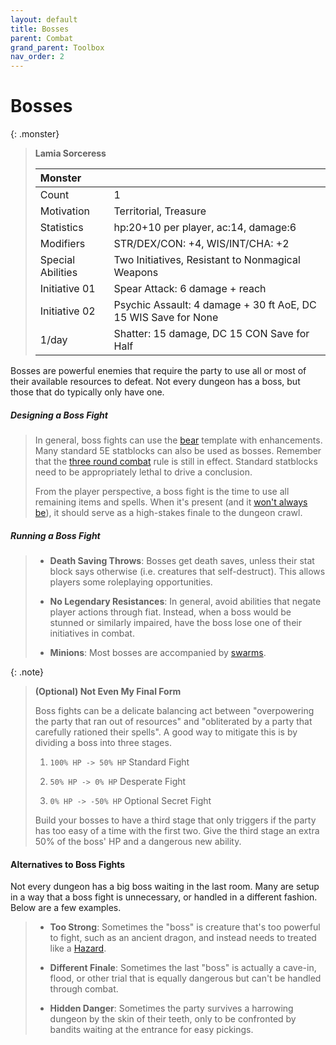 ```yaml
---
layout: default
title: Bosses
parent: Combat
grand_parent: Toolbox
nav_order: 2
---
```


# Bosses

{: .monster}
> **Lamia Sorceress**
> 
> | Monster           |                                                                |
> | :---------------- | :------------------------------------------------------------- |
> | Count             | 1                                                              |
> | Motivation        | Territorial, Treasure                                          |
> | Statistics        | hp:20+10 per player, ac:14, damage:6                           |
> | Modifiers         | STR/DEX/CON: +4, WIS/INT/CHA: +2                               |
> | Special Abilities | Two Initiatives, Resistant to Nonmagical Weapons               |
> | Initiative 01     | Spear Attack: 6 damage + reach                                 |
> | Initiative 02     | Psychic Assault: 4 damage + 30 ft AoE, DC 15 WIS Save for None |
> | 1/day             | Shatter: 15 damage, DC 15 CON Save for Half                    |


Bosses are powerful enemies that require the party to use all or most of their available resources to defeat. Not every dungeon has a boss, but those that do typically only have one.

##### Designing a Boss Fight

> In general, boss fights can use the [bear](bears) template with enhancements. Many standard 5E statblocks can also be used as bosses. Remember that the [three round combat](index) rule is still in effect. Standard statblocks need to be appropriately lethal to drive a conclusion.
>
> From the player perspective, a boss fight is the time to use all remaining items and spells. When it's present (and it [won't always be](#alternatives-to-boss-fights)), it should serve as a high-stakes finale to the dungeon crawl.


##### Running a Boss Fight

> * **Death Saving Throws**: Bosses get death saves, unless their stat block says otherwise (i.e. creatures that self-destruct). This allows players some roleplaying opportunities.
>
> * **No Legendary Resistances**: In general, avoid abilities that negate player actions through fiat. Instead, when a boss would be stunned or similarly impaired, have the boss lose one of their initiatives in combat.
>
> * **Minions**: Most bosses are accompanied by [swarms](swarms).


{: .note}
> **(Optional) Not Even My Final Form**
>
> Boss fights can be a delicate balancing act between "overpowering the party that ran out of resources" and "obliterated by a party that carefully rationed their spells". A good way to mitigate this is by dividing a boss into three stages.
>
> 1. `100% HP -> 50% HP` Standard Fight
>
> 2. `50% HP -> 0% HP` Desperate Fight
>
> 3. `0% HP -> -50% HP` Optional Secret Fight
>
> Build your bosses to have a third stage that only triggers if the party has too easy of a time with the first two. Give the third stage an extra 50% of the boss' HP and a dangerous new ability.

#### Alternatives to Boss Fights

Not every dungeon has a big boss waiting in the last room. Many are setup in a way that a boss fight is unnecessary, or handled in a different fashion. Below are a few examples.

> * **Too Strong**: Sometimes the "boss" is creature that's too powerful to fight, such as an ancient dragon, and instead needs to treated like a [Hazard](../dungeons/index#hazard).
>
> * **Different Finale**: Sometimes the last "boss" is actually a cave-in, flood, or other trial that is equally dangerous but can't be handled through combat.
>
> * **Hidden Danger**: Sometimes the party survives a harrowing dungeon by the skin of their teeth, only to be confronted by bandits waiting at the entrance for easy pickings.
